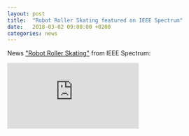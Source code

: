 ```yaml
---
layout: post
title:  "Robot Roller Skating featured on IEEE Spectrum"
date:   2018-03-02 09:00:00 +0200
categories: news
---
```

News ["Robot Roller Skating"](https://spectrum.ieee.org/automaton/robotics/robotics-hardware/video-friday-anymal-bonsai-thors-hammer) from IEEE Spectrum:

<div class="container">
  <iframe src="https://spectrum.ieee.org/automaton/robotics/robotics-hardware/video-friday-anymal-bonsai-thors-hammer"
  frameborder="0" allowfullscreen class="video"></iframe>
</div>
